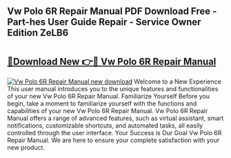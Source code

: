 ## Vw Polo 6R Repair Manual PDF Download Free - Part-hes User Guide Repair - Service Owner Edition ZeLB6

# <h2><a href="http://bc82696.oget.top/?id=Vw+Polo+6R+Repair+Manual">🔗Download New 👉🔴 Vw Polo 6R Repair Manual</a></h2>

[![Vw Polo 6R Repair Manual new download](https://i.imgur.com/5g1atiW.png)](http://bc82696.oget.top/?id=Vw+Polo+6R+Repair+Manual)
Welcome to a New Experience This user manual introduces you to the unique features and functionalities of your new Vw Polo 6R Repair Manual. Familiarize Yourself Before you begin, take a moment to familiarize yourself with the functions and capabilities of your new Vw Polo 6R Repair Manual. Vw Polo 6R Repair Manual offers a range of advanced features, such as virtual assistant, smart notifications, customizable shortcuts, and automated tasks, all easily controlled through the user interface. Your Success is Our Goal Vw Polo 6R Repair Manual. We are here to ensure your complete satisfaction with your new product.
